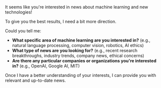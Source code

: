 It seems like you're interested in news about machine learning and new technologies!  

To give you the best results, I need a bit more direction. 

Could you tell me:

* **What specific area of machine learning are you interested in?** (e.g., natural language processing, computer vision, robotics, AI ethics)
* **What type of news are you looking for?** (e.g., recent research breakthroughs, industry trends, company news, ethical concerns)
* **Are there any particular companies or organizations you're interested in?** (e.g., OpenAI, Google AI, MIT)

Once I have a better understanding of your interests, I can provide you with relevant and up-to-date news. 

